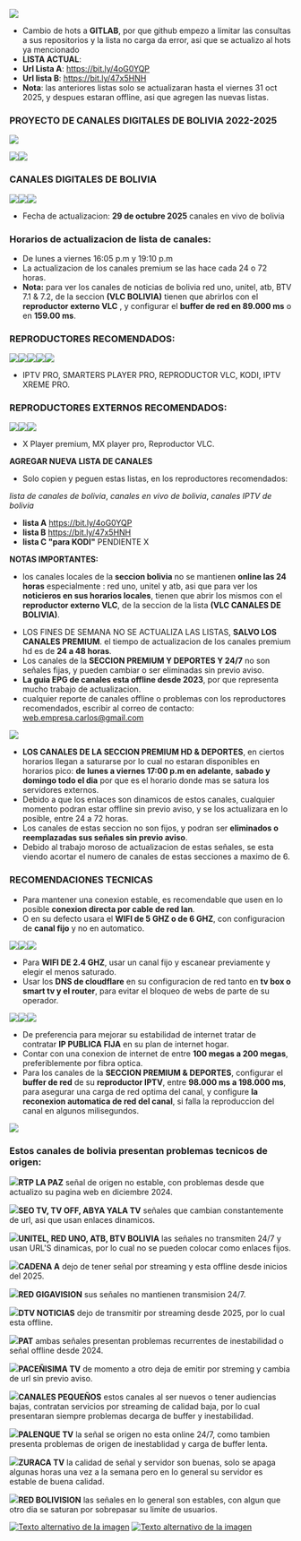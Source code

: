 ![](https://i.postimg.cc/pXbmBzqC/gitlabnews01.png)
- Cambio de hots a **GITLAB**, por que github empezo a limitar las consultas a sus repositorios y la lista no carga da error, asi que se actualizo al hots ya mencionado
- **LISTA ACTUAL**:
- **Url Lista A**: https://bit.ly/4oG0YQP
- **Url lista B**: https://bit.ly/47x5HNH
- **Nota**: las anteriores listas solo se actualizaran hasta el viernes 31 oct 2025, y despues estaran offline, asi que agregen las nuevas listas.
### PROYECTO DE CANALES DIGITALES DE BOLIVIA 2022-2025
![](https://i.ibb.co/4ZtfLChQ/cabeza01.png)

![](https://i.ibb.co/ymB7mXBL/01EST.png)![](https://i.ibb.co/vxYZHTgQ/reg-PREroj.png)
### CANALES DIGITALES DE BOLIVIA 
![](https://i.postimg.cc/X7sZNxDG/01BOL.png)![](https://i.ibb.co/v6yjnH0F/chbol.png)![](https://i.postimg.cc/tTfjmZBB/03BOL.png)
- Fecha de actualizacion:  **29 de octubre 2025** canales en vivo de bolivia

### Horarios de actualizacion de lista de canales:
- De lunes a viernes 16:05 p.m y 19:10 p.m
- La actualizacion de los canales premium se las hace cada 24 o 72 horas.
- **Nota:** para ver los canales de noticias de bolivia red uno, unitel, atb, BTV 7.1 & 7.2, de la seccion **(VLC BOLIVIA)** tienen que abrirlos con el **reproductor externo VLC** , y configurar el **buffer de red en 89.000 ms** o en **159.00 ms**.

### REPRODUCTORES RECOMENDADOS:

![](https://i.postimg.cc/Kj601LN0/01REPR.png)![](https://i.postimg.cc/hGJWQ88p/02REPR.png)![](https://i.postimg.cc/TwC4kpcm/03REPR.png)![](https://i.postimg.cc/wjZ1J79s/KD01.png)![](https://i.postimg.cc/pLtDp0v5/ipxtremepr444.png)
- IPTV PRO, SMARTERS PLAYER PRO, REPRODUCTOR VLC, KODI, IPTV XREME PRO.

### REPRODUCTORES EXTERNOS RECOMENDADOS:

![](https://i.postimg.cc/52nt1mp0/04REPR.png)![](https://i.postimg.cc/HL66CjrZ/05REPR.png)![](https://i.postimg.cc/TwC4kpcm/03REPR.png)

- X Player premium, MX player pro, Reproductor VLC.

**AGREGAR NUEVA LISTA DE CANALES**
- Solo copien y peguen estas listas, en los reproductores recomendados:

*lista de canales de bolivia*, *canales en vivo de bolivia*, *canales IPTV de bolivia*
* **lista A**    https://bit.ly/4oG0YQP
* **lista B**    https://bit.ly/47x5HNH
* **lista C "para KODI"**   PENDIENTE X

**NOTAS IMPORTANTES:**
* los canales locales de la **seccion bolivia** no se mantienen **online las 24 horas** especialmente : red uno, unitel y atb, asi que para ver los **noticieros en sus horarios locales**, tienen que abrir los mismos con el **reproductor externo VLC**, de la seccion de la lista **(VLC CANALES DE BOLIVIA)**.

- LOS FINES DE SEMANA NO SE ACTUALIZA LAS LISTAS, **SALVO LOS CANALES PREMIUM**. el tiempo de actualizacion de los canales premium hd es de **24 a 48 horas**.
- Los canales de la **SECCION PREMIUM Y DEPORTES Y 24/7** no son señales fijas, y pueden cambiar o ser eliminadas sin previo aviso.
- **La guia EPG de canales esta offline desde 2023**, por que representa mucho trabajo de actualizacion.
- cualquier reporte de canales offline o problemas con los reproductores recomendados, escribir al correo de contacto:   web.empresa.carlos@gmail.com

![](https://i.ibb.co/4njGsBjS/notIMPRT.png)
- **LOS CANALES DE LA SECCION PREMIUM HD & DEPORTES**, en ciertos horarios llegan a saturarse por lo cual no estaran disponibles en horarios pico:
  **de lunes a viernes 17:00 p.m en adelante**, **sabado y domingo todo el dia** por que es el horario donde mas se satura los servidores externos.
- Debido a que los enlaces son dinamicos de estos canales, cualquier momento podran estar offline sin previo aviso, y se los actualizara en lo posible, entre 24 a 72 horas.
- Los canales de estas seccion no son fijos, y podran ser **eliminados o reemplazadas sus señales sin previo aviso**.
- Debido al trabajo moroso de actualizacion de estas señales, se esta viendo acortar el numero de canales de estas secciones a maximo de 6.

### RECOMENDACIONES TECNICAS

- Para mantener una conexion estable, es recomendable que usen en lo posible **conexion directa por cable de red lan**.
- O en su defecto usara el **WIFI de 5 GHZ o de 6 GHZ**, con configuracion de **canal fijo** y no en automatico.

![](https://i.ibb.co/fds6gx6Z/WF01.png)![](https://i.ibb.co/tgd8pTX/WF02.png)![](https://i.ibb.co/xKCbkSjc/WF03.png)
- Para **WIFI DE 2.4 GHZ**, usar un canal fijo y escanear previamente y elegir el menos saturado.
- Usar los **DNS de cloudflare** en su configuracion de red tanto en **tv box o smart tv y el router**, para evitar el bloqueo de webs de parte de su operador.

![](https://i.ibb.co/dN62PSf/CLOUD01.png)![](https://i.ibb.co/Z6zjQH4f/CLOUD02.png)![](https://i.ibb.co/mrGrBhhR/CLOUD03.png)
- De preferencia para mejorar su estabilidad de internet tratar de contratar **IP PUBLICA FIJA** en su plan de internet hogar.
- Contar con una conexion de internet de entre **100 megas a 200 megas**, preferiblemente por fibra optica.
- Para los canales de la **SECCION PREMIUM & DEPORTES**, configurar el **buffer de red** de su **reproductor IPTV**, entre **98.000 ms a 198.000 ms**, para asegurar una carga de red optima del canal, y configure **la reconexion automatica de red del canal**, si falla la reproduccion del canal en algunos milisegundos.

![](https://i.postimg.cc/ZK6NtrNt/bolentraropion11.png)

### Estos canales de bolivia presentan problemas tecnicos de origen:

![](https://i.postimg.cc/jd6DkRVj/offl01AA.png)**RTP LA PAZ** señal de origen no estable, con problemas desde que actualizo su pagina web en diciembre 2024.

![](https://i.postimg.cc/mkYgqy50/offl01AAb.png)**SEO TV, TV OFF, ABYA YALA TV** señales que cambian constantemente de url, asi que usan enlaces dinamicos.

![](https://i.postimg.cc/HLrsHgNj/offl01AAcc.png)**UNITEL, RED UNO, ATB, BTV BOLIVIA** las señales no transmiten 24/7 y usan URL'S dinamicas, por lo cual no se pueden colocar como enlaces fijos.

![](https://i.postimg.cc/pXPWr87M/Off0linee.png)**CADENA A** dejo de tener señal por streaming y esta offline desde inicios del 2025.

![](https://i.postimg.cc/mkYgqy50/offl01AAb.png)**RED GIGAVISION** sus señales no mantienen transmision 24/7.

![](https://i.postimg.cc/pXPWr87M/Off0linee.png)**DTV NOTICIAS** dejo de transmitir por streaming desde 2025, por lo cual esta offline.

![](https://i.postimg.cc/yYpMKZC3/offl01AAffdd.png)**PAT** ambas señales presentan problemas recurrentes de inestabilidad o señal offline desde 2024.

![](https://i.postimg.cc/jd6DkRVj/offl01AA.png)**PACEÑISIMA TV** de momento a otro deja de emitir por streming y cambia de url sin previo aviso.

![](https://i.postimg.cc/Dy0Nxw4q/offl01AAeee.png)**CANALES PEQUEÑOS** estos canales al ser nuevos o tener audiencias bajas, contratan servicios por streaming de calidad baja, por lo cual presentaran siempre problemas decarga de buffer y inestabilidad.

![](https://i.postimg.cc/mkYgqy50/offl01AAb.png)**PALENQUE TV** la señal se origen no esta online 24/7, como tambien presenta problemas de origen de inestablidad y carga de buffer lenta.

![](https://i.postimg.cc/wT1Wh4nm/offl01AAg.png)**ZURACA TV** la calidad de señal y servidor son buenas, solo se apaga algunas horas una vez a la semana pero en lo general su servidor es estable de buena calidad.

![](https://i.postimg.cc/brsR9dV2/offl01AAhh1.png)**RED BOLIVISION** las señales en lo general son estables, con algun que otro dia se saturan por sobrepasar su limite de usuarios.

[![Texto alternativo de la imagen](https://i.ibb.co/6QGgwZw/pgproy.png)](https://www.facebook.com/boliviadigitalhd2023) [![Texto alternativo de la imagen](https://i.ibb.co/Q7JDRF8n/YTscrb.png)](https://youtube.com/@BoliviaDigitalHD)